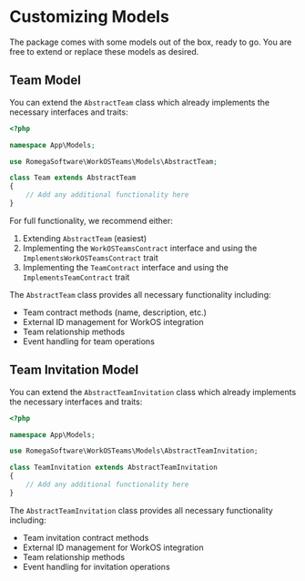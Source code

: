 # Customizing Models

The package comes with some models out of the box, ready to go. You are free to extend or replace these models as desired.


## Team Model

You can extend the `AbstractTeam` class which already implements the necessary interfaces and traits:

```php
<?php

namespace App\Models;

use RomegaSoftware\WorkOSTeams\Models\AbstractTeam;

class Team extends AbstractTeam
{
    // Add any additional functionality here
}
```

For full functionality, we recommend either:
1. Extending `AbstractTeam` (easiest)
2. Implementing the `WorkOSTeamsContract` interface and using the `ImplementsWorkOSTeamsContract` trait
3. Implementing the `TeamContract` interface and using the `ImplementsTeamContract` trait

The `AbstractTeam` class provides all necessary functionality including:
- Team contract methods (name, description, etc.)
- External ID management for WorkOS integration
- Team relationship methods
- Event handling for team operations

## Team Invitation Model

You can extend the `AbstractTeamInvitation` class which already implements the necessary interfaces and traits:

```php
<?php

namespace App\Models;

use RomegaSoftware\WorkOSTeams\Models\AbstractTeamInvitation;

class TeamInvitation extends AbstractTeamInvitation
{
    // Add any additional functionality here
}
```

The `AbstractTeamInvitation` class provides all necessary functionality including:
- Team invitation contract methods
- External ID management for WorkOS integration
- Team relationship methods
- Event handling for invitation operations
